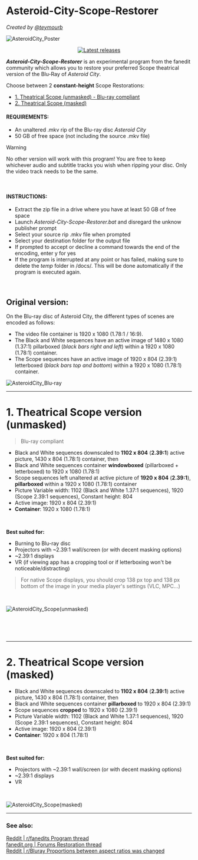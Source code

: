 # Asteroid-City-Scope-Restorer
*Created by [@teymourb](https://github.com/teymourb)*

![AsteroidCity_Poster](https://github.com/teymourb/Asteroid-City-Scope-Restorer/assets/53331006/d2d7140f-319d-4def-b77c-3b5af20edd23)


<p align="center">
    <a href="https://github.com/teymourb/Asteroid-City-Scope-Restorer/releases" target="_blank" rel="noopener"><img src="https://img.shields.io/github/release/teymourb/Asteroid-City-Scope-Restorer.svg" alt="Latest releases" /></a>
</p>

***Asteroid-City-Scope-Restorer*** is an experimental program from the fanedit community which allows you to restore your preferred Scope theatrical version of the Blu-Ray of *Asteroid City*.

Choose between 2 **constant-height** Scope Restorations:
<!-- toc -->

- [1. Theatrical Scope (unmasked) - Blu-ray compliant](#1-theatrical-scope-version-unmasked)
- [2. Theatrical Scope (masked)](#2-theatrical-scope-version-masked)

<!-- tocstop -->

#### REQUIREMENTS:  
- An unaltered .mkv rip of the Blu-ray disc *Asteroid City*
- 50 GB of free space (not including the source .mkv file)

> [!WARNING]
> No other version will work with this program! You are free to keep whichever audio and subtitle tracks you wish when ripping your disc. Only the video track needs to be the same.

<br>

#### INSTRUCTIONS:  
- Extract the zip file in a drive where you have at least 50 GB of free space
- Launch *Asteroid-City-Scope-Restorer.bat* and disregard the unknow publisher prompt  
- Select your source rip .mkv file when prompted  
- Select your destination folder for the output file  
- If prompted to accept or decline a command towards the end of the encoding, enter y for yes
- If the program is interrupted at any point or has failed, making sure to delete the *temp* folder in /docs/. This will be done automatically if the program is executed again.

<br>

## Original version:

On the Blu-ray disc of Asteroid City, the different types of scenes are encoded as follows:
- The video file container is 1920 x 1080 (1.78:1 / 16:9).
- The Black and White sequences have an active image of 1480 x 1080 (1.37:1) pillarboxed (*black bars right and left*) within a 1920 x 1080 (1.78:1) container.
- The Scope sequences have an active image of 1920 x 804 (2.39:1) letterboxed (*black bars top and bottom*) within a 1920 x 1080 (1.78:1) container.

![AsteroidCity_Blu-ray](https://github.com/teymourb/Asteroid-City-Scope-Restorer/assets/53331006/4ba68733-b122-4261-81ec-fb0b08f0b251)


---

# 1. Theatrical Scope version (unmasked)
> Blu-ray compliant
  - Black and White sequences downscaled to **1102 x 804** (**2.39:1**) active picture, 1430 x 804 (1.78:1) container, then
  - Black and White sequences container **windowboxed** (pillarboxed + letterboxed) to 1920 x 1080 (1.78:1)
  - Scope sequences left unaltered at active picture of **1920 x 804** (**2.39:1**), **pillarboxed** within a 1920 x 1080 (1.78:1) container
  - Picture Variable width: 1102 (Black and White 1.37:1 sequences), 1920 (Scope 2.39:1 sequences), Constant height: 804
  - Active image: 1920 x 804 (2.39:1)
  - **Container**: 1920 x 1080 (1.78:1)

<br>

**Best suited for:**
  - Burning to Blu-ray disc
  - Projectors with ~2.39:1 wall/screen (or with decent masking options)
  - ~2.39:1 displays
  - VR (if viewing app has a cropping tool or if letterboxing won't be noticeable/distracting)

> For native Scope displays, you should crop 138 px top and 138 px bottom of the image in your media player's settings (VLC, MPC...)

<br>

![AsteroidCity_Scope(unmasked)](https://github.com/teymourb/Asteroid-City-Scope-Restorer/assets/53331006/4e4f65af-85f6-47ba-9376-ea7a1e053c2b)

<br>
<br>
<br>

---

# 2. Theatrical Scope version (masked)
  - Black and White sequences downscaled to **1102 x 804** (**2.39:1**) active picture, 1430 x 804 (1.78:1) container, then
  - Black and White sequences container **pillarboxed** to 1920 x 804 (2.39:1)
  - Scope sequences **cropped** to 1920 x 1080 (2.39:1)
  - Picture Variable width: 1102 (Black and White 1.37:1 sequences), 1920 (Scope 2.39:1 sequences), Constant height: 804
  - Active image: 1920 x 804 (2.39:1)
  - **Container**: 1920 x 804 (1.78:1)

<br>

**Best suited for:**
  - Projectors with ~2.39:1 wall/screen (or with decent masking options)
  - ~2.39:1 displays
  - VR

<br>

![AsteroidCity_Scope(masked)](https://github.com/teymourb/Asteroid-City-Scope-Restorer/assets/53331006/d9e14010-d28d-4c89-b79f-5df0ed05434a)

---

### See also:

[Reddit | r/fanedits Program thread](https://www.reddit.com/r/fanedits/comments/199y61n/fanedit_program_asteroid_city_theatrical_scope/)  
[fanedit.org | Forums Restoration thread](https://forums.fanedit.org/threads/asteroid-city-scope-2-39-1-theatrical-restoration-1080p-program.30268/)  
[Reddit | r/Bluray Proportions between aspect ratios was changed](https://www.reddit.com/r/Bluray/comments/195op7k/asteroid_city_bluray_the_proportions_between/)  
